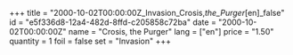 +++
title = "2000-10-02T00:00:00Z_Invasion_Crosis,_the_Purger_[en]_false"
id = "e5f336d8-12a4-482d-8ffd-c205858c72ba"
date = "2000-10-02T00:00:00Z"
name = "Crosis, the Purger"
lang = ["en"]
price = "1.50"
quantity = 1
foil = false
set = "Invasion"
+++
